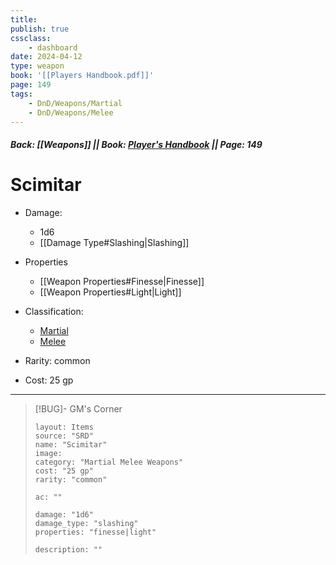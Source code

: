 ```yaml
---
title:
publish: true
cssclass:
    - dashboard
date: 2024-04-12
type: weapon
book: '[[Players Handbook.pdf]]'
page: 149
tags:
    - DnD/Weapons/Martial
    - DnD/Weapons/Melee
---
```


##### Back: [[Weapons]] || Book: [Player's Handbook](https://drive.google.com/drive/folders/1O5bhpYizcIT5xxAoLOuzCRht_PVS7VSG?usp=sharing) || Page: 149

# Scimitar


- Damage:
    - 1d6
	- [[Damage Type#Slashing|Slashing]]
- Properties
    - [[Weapon Properties#Finesse|Finesse]]
    - [[Weapon Properties#Light|Light]]

- Classification:
    - [Martial](https://benl0.github.io/The-Editors-Dungeon/tags/DnD/Weapons/Martial)
    - [Melee](https://benl0.github.io/The-Editors-Dungeon/tags/DnD/Weapons/Melee)
- Rarity: common
- Cost: 25 gp

> 

---

> [!BUG]- GM's Corner
>
> ```statblock
> layout: Items
> source: "SRD"
> name: "Scimitar"
> image: 
> category: "Martial Melee Weapons"
> cost: "25 gp"
> rarity: "common"
>
> ac: ""
>
> damage: "1d6"
> damage_type: "slashing"
> properties: "finesse|light"
>
> description: ""
> ```
